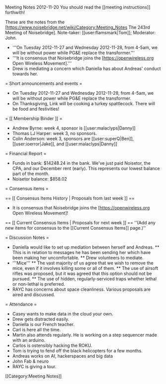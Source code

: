 Meeting Notes 2012-11-20 
 You should read the [[meeting instructions]] forthwith!

These are the notes from the [https://www.noisebridge.net/wiki/Category:Meeting_Notes The 243rd Meeting of Noisebridge]. Note-taker: [[user:flamsmark|Tom]]; Moderator: John.
* '''On Tuesday 2012-11-27 and Wednesday 2012-11-28, from 4-5am, we will be without power while PG&amp;E replace the transformer.'''
* '''It is consensus that Noisebridge joins the [https://openwireless.org Open Wireless Movement].'''
* Drew is mediating a concern which Daniella has about Andreas' conduct towards her.



= Short announcements and events =
* On Tuesday 2012-11-27 and Wednesday 2012-11-28, from 4-5am, we will be without power while PG&amp;E replace the transformer.
* On Thanksgiving, Link will be cooking a turkey spattlecock. There will be food and festivities!

= [[ Membership Binder ]] =
* Andrew Byrne: week 4, sponsor is [[user:malaclyps|Danny]]
* Thomas LJ Harper: week 3, no sponsors.
* Colin Anderson: week 3, sponsors are [[user:superQ|Ben]], [[user:ioerror|Jake]], and [[user:malaclyps|Danny]]

= Financial Report =
* Funds in bank: $14248.24 in the bank. We've just paid Noisetor, the CPA, and our December rent (early). This represents our lowest balance part of the month.
* Noisetor balance: $858.02

= Consensus items =

== [[ Consensus Items History | Proposals from last week ]] ==
* It is consensus that Noisebridge joins the [https://openwireless.org Open Wireless Movement]!

== [[ Current Consensus Items | Proposals for next week ]] ==
''(Add any new items for consensus to the [[Current Consensus Items]] page.)''

= Discussion Notes =
* Daniella would like to set up mediation between herself and Andreas.
** This is in relation to messages he has been sending her which have been making her uncomfortable.
** Drew volunteers to mediate.
* '''Mice'''
** The vast majority of us agree that we wish to remove the mice, even if it involves killing some or all of them.
** The use of airsoft rifles was proposed, but it was agreed that this option should not be pursued.
** The use of hidden, regularly-serviced traps whether lethal or non-lethal is preferred.
* RAYC has concerns about space cleanliness. Various proposals are aired and discussed.

= Attendance =
* Casey wants to make data in the cloud your own.
* Drew gets distracted easily.
* Daniella is our French teacher.
* Carl is here all the time.
* Martin also attends regularly. He is working on a step sequencer made with an arduino.
* Carlos is ostensibly hacking the ROKU.
* Tom is trying to fend off the black helicopters for a few months.
* Andreas works on AI, hackerspaces and big data
* John Fab &amp; neuro
* RAYC is giving a tour.


[[Category:Meeting Notes]]